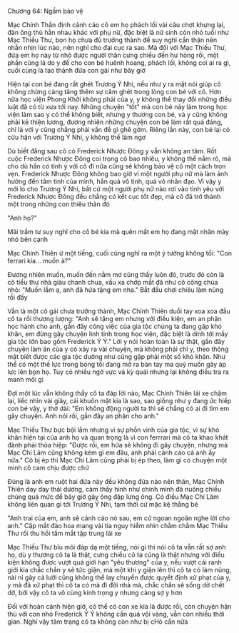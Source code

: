 




Chương 64: Ngầm bảo vệ

Mạc Chính Thần định cảnh cáo cô em họ phách lối vài câu chợt khựng lại, đàn ông thù hằn nhau khác với phụ nữ, đặc biệt là nữ sinh còn nhỏ tuổi như Mạc Thiếu Thư, bọn họ chưa đủ trưởng thành để suy nghĩ cẩn thận nên nhẫn nhịn lúc nào, nên nghĩ cho đại cục ra sao. Mà đối với Mạc Thiếu Thư, đứa em họ này từ nhỏ được người thân cưng chiều đến hư hỏng rồi, một phần cũng là do y để cho con bé huênh hoang, phách lối, không coi ai ra gì, cuối cùng là tạo thành đứa con gái như bây giờ

Hiện tại con bé đang rất ghét Trương Ý Nhi, nếu như y ra mặt nói giúp cô không chừng càng tăng thêm sự căm ghét trong lòng con bé với cô. Hơn nữa học viện Phong Khởi không phải của y, y không thể thay đổi những điều luật đã có từ xưa tới nay. Những chuyện "tốt" mà con bé này làm trong học viện làm sao y có thể không biết, nhưng y thương con bé, và y cũng không phải kẻ thiện lương, đương nhiên những chuyện con bé làm rất quá đáng, chỉ là với y cũng chẳng phải vấn đề gì ghê gớm. Riêng lần này, con bé lại có cừu hận với Trương Ý Nhi, y không thể làm ngơ

Dù biết đằng sau cô có Frederick Nhược Đông y vẫn không an tâm. Rốt cuộc Frederick Nhược Đông coi trọng cô bao nhiêu, y không thể nắm rõ, mà cho dù hắn có tình ý với cô đi nữa cũng sẽ không bảo vệ cô một cách trọn vẹn. Frederick Nhược Đông không bao giờ vì một người phụ nữ mà làm ảnh hưởng đến tâm tình của mình, hắn quá vô tình, quá vô nhân đạo. Vì vậy y mới lo cho Trương Ý Nhi, bất cứ một người phụ nữ nào rơi vào tình yêu với Frederick Nhược Đông đều chẳng có kết cục tốt đẹp, mà cô đã trở thành một trong những con thiêu thân đó


"Anh họ?"

Mãi trầm tư suy nghĩ cho cô bé kia mà quên mất em họ đang mặt nhăn mày nhó bên cạnh

Mạc Chính Thiên ừ một tiếng, cuối cùng nghĩ ra một ý tưởng không tồi: "Con ferrari kia... muốn à?"

Đương nhiên muốn, muốn đến nằm mơ cũng thấy luôn đó, trước đó còn là cô tiểu thư nhà giàu chanh chua, xấu xa chớp mắt đã như cô công chúa nhỏ: "Muốn lắm ạ, anh đã hứa tặng em nha." Bắt đầu chơi chiêu làm nũng rồi đấy


Vẫn là một cô gái chưa trưởng thành, Mạc Chính Thiên duỗi tay xoa xoa đầu cô ta rồi thương lượng: "Anh sẽ tặng em nhưng với điều kiện, em an phận học hành cho anh, gần đây công việc của gia tộc chúng ta đang gặp khó khăn, em đừng gây chuyện linh tinh trong học viện, đặc biệt là dính tới mấy gia tộc lớn bao gồm Frederick Ý Ý." Lời y nói hoàn toàn là sự thật, gần đây chuyện làm ăn của y có xảy ra vài chuyện, mà không phải chỉ y, theo thông mật biết được các gia tộc dường như cũng gặp phải một số khó khăn. Như thể có một thế lực trong bóng tối đang mở ra bàn tay ma quỷ muốn gây áp lực lên bọn họ. Tuy có nhiều ngờ vực và kỳ quái nhưng lại không điều tra ra manh mối gì

Đợi một lúc vẫn không thấy cô ta đáp lời nào, Mạc Chính Thiên lái xe chậm lại, liếc nhìn vài giây, cái khuôn mặt kia là sao, sao giống như y đang ức hiếp con bé vậy, y thở dài: "Em không động người ta thì sẽ chẳng có ai đi tìm em gây chuyện. Anh nói rồi, gần đây an phận cho anh."

Mạc Thiếu Thư bực bội lắm nhưng vì sự phồn vinh của gia tộc, vì sự khó khăn hiện tại của anh họ và quan trọng là vì con ferrrari mà cô ta khao khát đành phải thỏa hiệp: "Được rồi, em hứa sẽ không đi gây chuyện, nhưng mà Mạc Chí Lâm cũng không kém gì em đâu, anh phải cảnh cáo cả anh ấy nữa." Cô bị ép thì Mạc Chí Lâm cũng phải bị ép theo, làm gì có chuyện một mình cô cam chịu được chứ

Đúng là anh em ruột hai đứa này đều không đứa nào nên thân, Mạc Chính Thiên day day thái dương, cảm thấy hình như chính mình đã nuông chiều chúng quá mức để bây giờ gậy ông đập lưng ông. Có điều Mạc Chí Lâm không liên quan gì tới Trương Ý Nhi, tạm thời cứ mặc kệ thằng bé

"Anh trai của em, anh sẽ cảnh cáo nó sau, em cứ ngoan ngoãn nghe lời cho anh." Cặp mắt đào hoa mang vài tia nguy hiểm nhìn chằm chằm Mạc Thiếu Thư rồi thu hồi tầm mắt tập trung lái xe

Mạc Thiếu Thư bĩu môi đáp dạ một tiếng, nói gì thì nói cô ta vẫn rất sợ anh họ, dù y thương cô ta là thật, cưng chiều cô ta cũng là thật nhưng với điều kiện không được vượt quá giới hạn "yêu thương" của y, nếu vượt cái ranh giới kia chắc chắn y sẽ tức giận, mà một khi y giận lên thì cô ta có làm nũng, nài nỉ gãy cả lưỡi cũng không thể lay chuyển được quyết định xử phạt của y, y mà đã xử phạt thì cô ta có mà đi đời nhà mà, chắc chắn sẽ sống dở chết dở, bởi vậy cô ta vô cùng kính trọng y nhưng càng sợ y hơn

Đối với hoàn cảnh hiện giờ, có thể có con xe kia là được rồi, còn chuyện hận thù với con nhỏ Frederick Ý Ý không cần quá vội vàng, vẫn còn nhiều thời gian. Nghĩ vậy tâm trạng cô ta không còn như bị cHó cắn nữa




